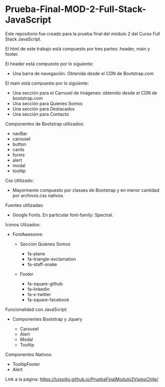 # Prueba-Final-MOD-2-Full-Stack-JavaScript
Este repositorio fue creado para la prueba final del módulo 2 del Curso Full Stack JavaScript.

El html de este trabajo está compuesto por tres partes: header, main y footer.

El header está compuesto por lo siguiente:

 * Una barra de navegación. Obtenida desde el CDN de Bootstrap.com

El main está compuesto por lo siguiente:

 * Una sección para el Carrusel de Imágenes: obtenido desde el CDN de bootstrap.com
 * Una sección para Quienes Somos
 * Una sección para Destacados
 * Una sección para Contacto

Componentes de Bootstrap utilizados:

 - navBar
 - carousel
 - button
 - cards
 - forms
 - alert
 - modal
 - tooltip

 Css Utilizado:

 * Mayormente compuesto por classes de Bootstrap y en menor cantidad por archivos.css nativos.

Fuentes utilizadas:
 
 * Google Fonts. En particular font-family: Spectral.

Iconos Uilizados:
* FontAwesome:
  * Seccion Quienes Somos
    * fa-plane
    * fa-triangle-exclamation
    * fa-staff-snake

  * Footer
    * fa-square-github
    * fa-linkedin
    * fa-x-twitter
    * fa-square-facebook

Funcionalidad con JavaScript:

 * Componentes Bootstrap y Jquery

   * Carousel
   * Alert
   * Modal
   * Tooltip

 Componentes Nativos:

   * TooltipFooter
   * Alert


Link a la página: https://luissiito.github.io/PruebaFinalModulo2ViajesChile/